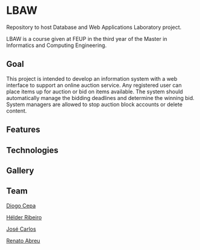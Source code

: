 # LBAW
Repository to host Database and Web Applications Laboratory project.

LBAW is a course given at FEUP in the third year of the Master in Informatics and Computing Engineering.
 
## Goal
This project is intended to develop an information system with a web interface to support an online auction service. Any registered user can place items up for auction or bid on items available. The system should automatically manage the bidding deadlines and determine the winning bid. System managers are allowed to stop auction block accounts or delete content.

## Features

## Technologies

## Gallery

## Team 
[Diogo Cepa](https://github.com/dcepa95)

[Hélder Ribeiro](https://github.com/HelderAntunes)

[José Carlos](https://github.com/Evenilink)

[Renato Abreu](https://github.com/renatoabreu11)
